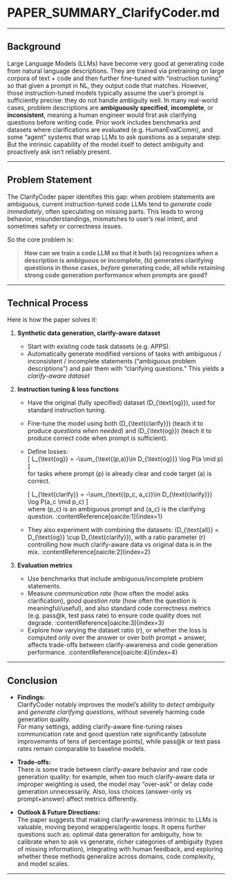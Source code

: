 # PAPER_SUMMARY_ClarifyCoder.md

---

##  Background  
Large Language Models (LLMs) have become very good at generating code from natural language descriptions. They are trained via pretraining on large corpora of text + code and then further fine-tuned with “instruction tuning” so that given a prompt in NL, they output code that matches. However, those instruction-tuned models typically assume the user’s prompt is sufficiently precise: they do not handle ambiguity well. In many real-world cases, problem descriptions are **ambiguously specified**, **incomplete**, or **inconsistent**, meaning a human engineer would first ask clarifying questions before writing code. Prior work includes benchmarks and datasets where clarifications are evaluated (e.g. HumanEvalComm), and some “agent” systems that wrap LLMs to ask questions as a separate step. But the intrinsic capability of the model itself to detect ambiguity and proactively ask isn’t reliably present.

---

## Problem Statement  
The ClarifyCoder paper identifies this gap: when problem statements are ambiguous, current instruction-tuned code LLMs tend to *generate code immediately*, often speculating on missing parts. This leads to wrong behavior, misunderstandings, mismatches to user’s real intent, and sometimes safety or correctness issues.

So the core problem is:

> **How can we train a code LLM so that it both (a) recognizes when a description is ambiguous or incomplete, (b) generates clarifying questions in those cases, *before* generating code, all while retaining strong code generation performance when prompts are good?**

---

##  Technical Process  

Here is how the paper solves it:

1. **Synthetic data generation, clarify-aware dataset**  
   - Start with existing code task datasets (e.g. APPS).  
   - Automatically generate modified versions of tasks with ambiguous / inconsistent / incomplete statements (“ambiguous problem descriptions”) and pair them with “clarifying questions.” This yields a *clarify-aware dataset* 

2. **Instruction tuning & loss functions**  
   - Have the original (fully specified) dataset \(D_{\text{og}}\), used for standard instruction tuning.  
   - Fine-tune the model using both \(D_{\text{clarify}}\) (teach it to produce *questions when needed*) and \(D_{\text{og}}\) (teach it to produce correct code when prompt is sufficient).  
   - Define losses:  
     \[
     L_{\text{og}} = -\sum_{\text{(p,a)}\in D_{\text{og}}} \log P(a \mid p)
     \]  
     for tasks where prompt \(p\) is already clear and code target \(a\) is correct.  
     
     \[
     L_{\text{clarify}} = -\sum_{\text{(p_c, a_c)}\in D_{\text{clarify}}} \log P(a_c \mid p_c)
     \]  
     where \(p_c\) is an ambiguous prompt and \(a_c\) is the clarifying question. :contentReference[oaicite:1]{index=1}

   - They also experiment with combining the datasets: \(D_{\text{all}} = D_{\text{og}} \cup D_{\text{clarify}}\), with a ratio parameter \(r\) controlling how much clarify-aware data vs original data is in the mix. :contentReference[oaicite:2]{index=2}

3. **Evaluation metrics** 
   - Use benchmarks that include ambiguous/incomplete problem statements.  
   - Measure *communication rate* (how often the model asks clarification), *good question rate* (how often the question is meaningful/useful), and also standard code correctness metrics (e.g. pass@k, test pass rate) to ensure code quality does not degrade. :contentReference[oaicite:3]{index=3}  
   - Explore how varying the dataset ratio \(r\), or whether the loss is computed only over the answer or over both prompt + answer, affects trade-offs between clarify-awareness and code generation performance. :contentReference[oaicite:4]{index=4}

---

## Conclusion 

- **Findings:**  
  ClarifyCoder notably improves the model’s ability to *detect ambiguity* and *generate clarifying questions*, without severely harming code generation quality.  
  For many settings, adding clarify-aware fine-tuning raises communication rate and good question rate significantly (absolute improvements of tens of percentage points), while pass@k or test pass rates remain comparable to baseline models.

- **Trade-offs:**  
  There is some trade between clarify-aware behavior and raw code generation quality: for example, when too much clarify-aware data or improper weighting is used, the model may “over-ask” or delay code generation unnecessarily. Also, loss choices (answer-only vs prompt+answer) affect metrics differently. 

- **Outlook & Future Directions:**  
  The paper suggests that making clarify-awareness intrinsic to LLMs is valuable, moving beyond wrappers/agentic loops. It opens further questions such as: optimal data generation for ambiguity, how to calibrate when to ask vs generate, richer categories of ambiguity (types of missing information), integrating with human feedback, and exploring whether these methods generalize across domains, code complexity, and model scales.

---

